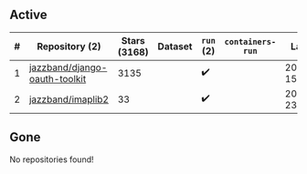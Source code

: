 ## Active
| # | Repository (2) | Stars (3168) | Dataset | `run` (2) | `containers-run` | Last Modified |
| --- | --- | --- | --- | --- | --- | --- |
| 1 | [jazzband/django-oauth-toolkit](https://github.com/jazzband/django-oauth-toolkit) | 3135 |  | :heavy_check_mark: |  | 2024-10-09 15:11:17+00:00 |
| 2 | [jazzband/imaplib2](https://github.com/jazzband/imaplib2) | 33 |  | :heavy_check_mark: |  | 2024-10-09 23:35:53+00:00 |

## Gone
No repositories found!

